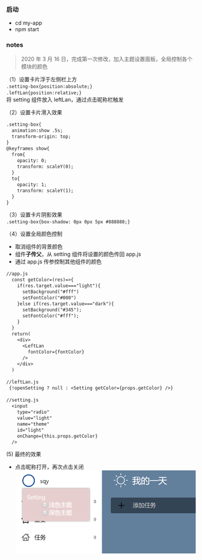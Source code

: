 ### 启动

- cd my-app
- npm start

### notes

> 2020 年 3 月 16 日，完成第一次修改，加入主题设置面板，全局控制各个模块的颜色

（1）设置卡片浮于左侧栏上方  
`.setting-box{position:absolute;}`  
`.leftLan{position:relative;}`  
将 setting 组件放入 leftLan，通过点击昵称栏触发

（2）设置卡片滑入效果

```
.setting-box{
  animation:show .5s;
  transform-origin: top;
}
@keyframes show{
  from{
    opacity: 0;
    transform: scaleY(0);
  }
  to{
    opacity: 1;
    transform: scaleY(1);
  }
}
```

（3）设置卡片阴影效果  
`.setting-box{box-shadow: 0px 0px 5px #888888;}`

（4）设置全局颜色控制

- 取消组件的背景颜色
- 组件<strong>子传父</strong>，从 setting 组件将设置的颜色传回 app.js
- 通过 app.js 传参控制其他组件的颜色

```
//app.js
  const getColor=(res)=>{
    if(res.target.value==="light"){
      setBackground("#fff")
      setFontColor("#000")
    }else if(res.target.value==="dark"){
      setBackground("#345");
      setFontColor("#fff");
    }
  }
  return(
    <div>
      <LeftLan
        fontColor={fontColor}
      />
    </div>
  )

//leftLan.js
 {!openSetting ? null : <Setting getColor={props.getColor} />}

//setting.js
  <input
    type="radio"
    value="light"
    name="theme"
    id="light"
    onChange={this.props.getColor}
  />
```
(5) 最终的效果
- 点击昵称打开，再次点击关闭  
![settingBox](https://github.com/shengshengqi/ToDoList/blob/master/frontend/my-app/asset/settingBox.png)